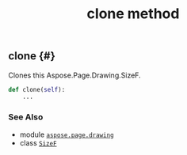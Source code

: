 ﻿---
title: clone method
second_title: Aspose.Page for Python via .NET API References
description: 
type: docs
weight: 20
url: /python-net/aspose.page.drawing/sizef/clone/
is_root: false
---

## clone {#}

Clones this Aspose.Page.Drawing.SizeF.



```python
def clone(self):
    ...
```





### See Also
* module [`aspose.page.drawing`](../../)
* class [`SizeF`](/page/python-net/aspose.page.drawing/sizef)
